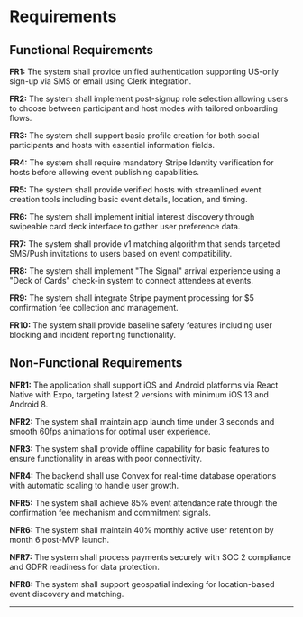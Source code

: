 # Requirements

## Functional Requirements

**FR1:** The system shall provide unified authentication supporting US-only sign-up via SMS or email using Clerk integration.

**FR2:** The system shall implement post-signup role selection allowing users to choose between participant and host modes with tailored onboarding flows.

**FR3:** The system shall support basic profile creation for both social participants and hosts with essential information fields.

**FR4:** The system shall require mandatory Stripe Identity verification for hosts before allowing event publishing capabilities.

**FR5:** The system shall provide verified hosts with streamlined event creation tools including basic event details, location, and timing.

**FR6:** The system shall implement initial interest discovery through swipeable card deck interface to gather user preference data.

**FR7:** The system shall provide v1 matching algorithm that sends targeted SMS/Push invitations to users based on event compatibility.

**FR8:** The system shall implement "The Signal" arrival experience using a "Deck of Cards" check-in system to connect attendees at events.

**FR9:** The system shall integrate Stripe payment processing for $5 confirmation fee collection and management.

**FR10:** The system shall provide baseline safety features including user blocking and incident reporting functionality.

## Non-Functional Requirements

**NFR1:** The application shall support iOS and Android platforms via React Native with Expo, targeting latest 2 versions with minimum iOS 13 and Android 8.

**NFR2:** The system shall maintain app launch time under 3 seconds and smooth 60fps animations for optimal user experience.

**NFR3:** The system shall provide offline capability for basic features to ensure functionality in areas with poor connectivity.

**NFR4:** The backend shall use Convex for real-time database operations with automatic scaling to handle user growth.

**NFR5:** The system shall achieve 85% event attendance rate through the confirmation fee mechanism and commitment signals.

**NFR6:** The system shall maintain 40% monthly active user retention by month 6 post-MVP launch.

**NFR7:** The system shall process payments securely with SOC 2 compliance and GDPR readiness for data protection.

**NFR8:** The system shall support geospatial indexing for location-based event discovery and matching.

---
